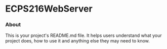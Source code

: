 ECPS216WebServer
================

### About

This is your project's README.md file. It helps users understand what your
project does, how to use it and anything else they may need to know.